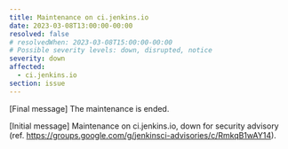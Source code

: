 ```yaml
---
title: Maintenance on ci.jenkins.io
date: 2023-03-08T13:00:00-00:00
resolved: false
# resolvedWhen: 2023-03-08T15:00:00-00:00
# Possible severity levels: down, disrupted, notice
severity: down
affected:
  - ci.jenkins.io
section: issue
---
```


[Final message]
The maintenance is ended.

[Initial message]
Maintenance on ci.jenkins.io, down for security advisory (ref. <https://groups.google.com/g/jenkinsci-advisories/c/RmkqB1wAY14>).
